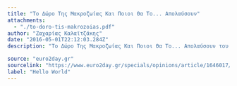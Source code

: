 ```yaml
---
title: "Το Δώρο Της Μακροζωίας Και Ποιοι Θα Το... Απολαύσουν"
attachments:
  - "./to-doro-tis-makrozoias.pdf"
author: "Ζαχαρίας Καλαϊτζάκης"
date: "2016-05-01T22:12:03.284Z"
description: "Το Δώρο Της Μακροζωίας Και Ποιοι Θα Το... Απολαύσουν του Ζαχαρία Καλαϊτζάκη"

source: "euro2day.gr"
sourcelink: "https://www.euro2day.gr/specials/opinions/article/1646017/to-doro-ths-makrozoias-kai-poioi-tha-to-apolaysoyn.html"
label: "Hello World"
---
```

